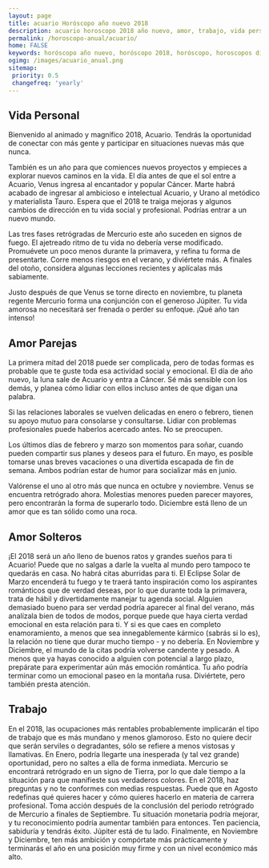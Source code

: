 ```yaml
---
layout: page
title: acuario Horóscopo año nuevo 2018 
description: acuario horoscopo 2018 año nuevo, amor, trabajo, vida personal. Todas las predicciones para acuario gratis. Disfruta este año nuevo.
permalink: /horoscopo-anual/acuario/
home: FALSE
keywords: horóscopo año nuevo, horóscopo 2018, horóscopo, horoscopos diarios gratis del dia de hoy, horóscopo diario gratis,horóscopo ano nuevo 2018, horóscopo esperanza gracia, horoscopo acuario 2018, horoscop, horóscopos gratis, horoscopo acuario, horoscopo acuario 2018 gratis, Tarot, Astrologia, Zodíaco, acuario, horoscopo gratis,tarot en femenino,videncia gratuita,horoscopos gratuitos,horóscopos, astrologia,videncia gratis
ogimg: /images/acuario_anual.png
sitemap:
 priority: 0.5
 changefreq: 'yearly'
---
```




## Vida Personal

Bienvenido al animado y magnífico 2018, Acuario. Tendrás la oportunidad de conectar con más gente y participar en situaciones nuevas más que nunca. 


También es un año para que comiences nuevos proyectos y empieces a explorar nuevos caminos en la vida. El día antes de que el sol entre a Acuario, Venus ingresa al encantador y popular Cáncer. Marte habrá acabado de ingresar al ambicioso e intelectual Acuario, y Urano al metódico y materialista Tauro. Espera que el 2018 te traiga mejoras y algunos cambios de dirección en tu vida social y profesional. Podrías entrar a un nuevo mundo.


Las tres fases retrógradas de Mercurio este año suceden en signos de fuego. El ajetreado ritmo de tu vida no debería verse modificado. Promuévete un poco menos durante la primavera, y refina tu forma de presentarte. Corre menos riesgos en el verano, y diviértete más. A finales del otoño, considera algunas lecciones recientes y aplícalas más sabiamente.


Justo después de que Venus se torne directo en noviembre, tu planeta regente Mercurio forma una conjunción con el generoso Júpiter. Tu vida amorosa no necesitará ser frenada o perder su enfoque. ¡Qué año tan intenso!


## Amor Parejas

La primera mitad del 2018 puede ser complicada, pero de todas formas es probable que te guste toda esa actividad social y emocional. El día de año nuevo, la luna sale de Acuario y entra a Cáncer. Sé más sensible con los demás, y planea cómo lidiar con ellos incluso antes de que digan una palabra.    


Si las relaciones laborales se vuelven delicadas en enero o febrero, tienen su apoyo mutuo para consolarse y consultarse. Lidiar con problemas profesionales puede haberlos acercado antes. No se preocupen.


Los últimos días de febrero y marzo son momentos para soñar, cuando pueden compartir sus planes y deseos para el futuro. En mayo, es posible tomarse unas breves vacaciones o una divertida escapada de fin de semana. Ambos podrían estar de humor para socializar más en junio.


Valórense el uno al otro más que nunca en octubre y noviembre. Venus se encuentra retrógrado ahora. Molestias menores pueden parecer mayores, pero encontrarán la forma de superarlo todo. Diciembre está lleno de un amor que es tan sólido como una roca.




## Amor Solteros

¡El 2018 será un año lleno de buenos ratos y grandes sueños para ti Acuario! Puede que no salgas a darle la vuelta al mundo pero tampoco te quedarás en casa. No habrá citas aburridas para ti.
El Eclipse Solar de Marzo encenderá tu fuego y te traerá tanto inspiración como los aspirantes románticos que de verdad deseas, por lo que durante toda la primavera, trata de hábil y divertidamente manejar tu agenda social.
Alguien demasiado bueno para ser verdad podría aparecer al final del verano, más analízala bien de todos de modos, porque puede que haya cierta verdad emocional en esta relación para ti. Y si es que caes en completo enamoramiento, a menos que sea innegablemente kármico (sabrás si lo es), la relación no tiene que durar mucho tiempo - y no debería.
En Noviembre y Diciembre, el mundo de la citas podría volverse candente y pesado. A menos que ya hayas conocido a alguien con potencial a largo plazo, prepárate para experimentar aún más emoción romántica. Tu año podría terminar como un emocional paseo en la montaña rusa. Diviértete, pero también presta atención.

## Trabajo

En el 2018, las ocupaciones más rentables probablemente implicarán el tipo de trabajo que es más mundano y menos glamoroso. Esto no quiere decir que serán serviles o degradantes, sólo se refiere a menos vistosas y llamativas.
En Enero, podría llegarte una inesperada (y tal vez grande) oportunidad, pero no saltes a ella de forma inmediata. Mercurio se encontrará retrógrado en un signo de Tierra, por lo que dale tiempo a la situación para que manifieste sus verdaderos colores. En el 2018, haz preguntas y no te conformes con medias respuestas.
Puede que en Agosto redefinas qué quieres hacer y cómo quieres hacerlo en materia de carrera profesional. Toma acción después de la conclusión del periodo retrógrado de Mercurio a finales de Septiembre. Tu situación monetaria podría mejorar, y tu reconocimiento podría aumentar también para entonces. Ten paciencia, sabiduría y tendrás éxito. Júpiter está de tu lado.
Finalmente, en Noviembre y Diciembre, ten más ambición y compórtate más prácticamente y terminarás el año en una posición muy firme y con un nivel económico más alto.
